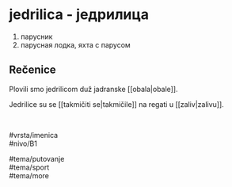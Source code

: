 # jedrilica - једрилица

1. парусник  
2. парусная лодка, яхта с парусом

## Rečenice

Plovili smo jedrilicom duž jadranske [[obala|obale]].

Jedrilice su se [[takmičiti se|takmičile]] na regati u [[zaliv|zalivu]].

<br>

#vrsta/imenica  
#nivo/B1  

#tema/putovanje  
#tema/sport  
#tema/more  
